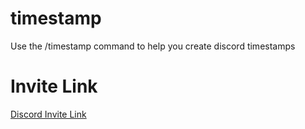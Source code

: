 # timestamp

Use the /timestamp command to help you create discord timestamps

# Invite Link
[Discord Invite Link](https://discord.com/api/oauth2/authorize?client_id=1136697704643297390&permissions=2048&scope=bot)
